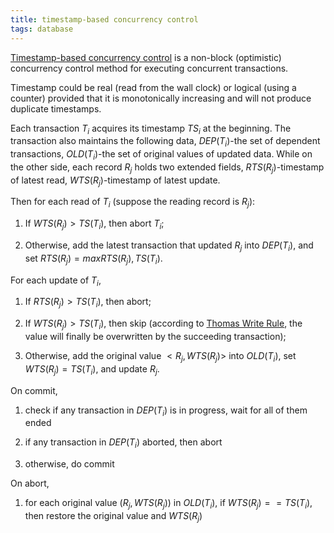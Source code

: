```yaml
---
title: timestamp-based concurrency control
tags: database
---
```


[Timestamp-based concurrency control](https://en.wikipedia.org/wiki/Timestamp-based_concurrency_control) is a non-block (optimistic) concurrency control method for executing concurrent transactions.

Timestamp could be real (read from the wall clock) or logical (using a counter) provided that it is monotonically increasing and will not produce duplicate timestamps.

Each transaction $T_i$ acquires its timestamp $TS_i$ at the beginning. The transaction also maintains the following data, $DEP(T_i)$-the set of dependent transactions, $OLD(T_i)$-the set of original values of updated data. While on the other side, each record $R_j$ holds two extended fields, $RTS(R_j)$-timestamp of latest read, $WTS(R_j)$-timestamp of latest update.

Then for each read of $T_i$ (suppose the reading record is $R_j$):

1. If $WTS(R_j) \gt TS(T_i)$, then abort $T_i$;

2. Otherwise, add the latest transaction that updated $R_j$ into $DEP(T_i)$, and set $RTS(R_j)=max{RTS(R_j), TS(T_i)}$.

For each update of $T_i$,

1. If $RTS(R_j) \gt TS(T_i)$, then abort;

2. If $WTS(R_j) \gt TS(T_i)$, then skip (according to [Thomas Write Rule](https://en.wikipedia.org/wiki/Thomas_write_rule), the value will finally be overwritten by the succeeding transaction);

3. Otherwise, add the original value $<R_j, WTS(R_j)>$ into $OLD(T_i)$, set $WTS(R_j)=TS(T_i)$, and update $R_j$.

On commit,

1. check if any transaction in $DEP(T_i)$ is in progress, wait for all of them ended

2. if any transaction in $DEP(T_i)$ aborted, then abort

3. otherwise, do commit

On abort,

1. for each original value $(R_j, WTS(R_j))$ in $OLD(T_i)$, if $WTS(R_j)==TS(T_i)$, then restore the original value and $WTS(R_j)$

